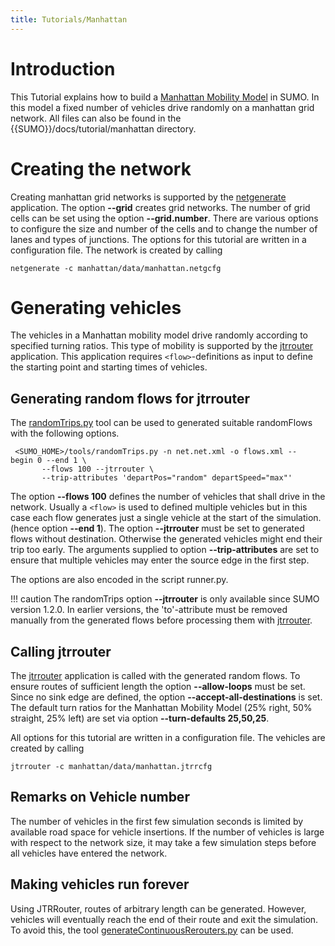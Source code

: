 ```yaml
---
title: Tutorials/Manhattan
---
```


# Introduction

This Tutorial explains how to build a [Manhattan Mobility
Model](https://en.wikipedia.org/wiki/Manhattan_mobility_model) in SUMO.
In this model a fixed number of vehicles drive randomly on a manhattan
grid network. All files can also be found in the
{{SUMO}}/docs/tutorial/manhattan directory.

# Creating the network

Creating manhattan grid networks is supported by the
[netgenerate](../netgenerate.md) application. The option **--grid** creates
grid networks. The number of grid cells can be set using the option **--grid.number**.
There are various options to configure the size and number of the cells
and to change the number of lanes and types of junctions. The options
for this tutorial are written in a configuration file. The network is
created by calling

```
netgenerate -c manhattan/data/manhattan.netgcfg
```

# Generating vehicles

The vehicles in a Manhattan mobility model drive randomly according to
specified turning ratios. This type of mobility is supported by the
[jtrrouter](../jtrrouter.md) application. This application requires
`<flow>`-definitions as input to define the starting point and starting times of
vehicles.

## Generating random flows for jtrrouter

The [randomTrips.py](../Tools/Trip.md#randomtripspy) tool can be
used to generated suitable randomFlows with the following options.

```
 <SUMO_HOME>/tools/randomTrips.py -n net.net.xml -o flows.xml --begin 0 --end 1 \
       --flows 100 --jtrrouter \
       --trip-attributes 'departPos="random" departSpeed="max"'
```

The option **--flows 100** defines the number of vehicles that shall drive in the
network. Usually a `<flow>` is used to defined multiple vehicles but in this
case each flow generates just a single vehicle at the start of the
simulation. (hence option **--end 1**). The option **--jtrrouter** must be set to generated flows
without destination. Otherwise the generated vehicles might end their
trip too early. The arguments supplied to option **--trip-attributes** are set to ensure that
multiple vehicles may enter the source edge in the first step.

The options are also encoded in the script runner.py.

!!! caution
    The randomTrips option **--jtrrouter** is only available since SUMO version 1.2.0. In earlier versions, the 'to'-attribute must be removed manually from the generated flows before processing them with [jtrrouter](../jtrrouter.md).

## Calling jtrrouter

The [jtrrouter](../jtrrouter.md) application is called with the
generated random flows. To ensure routes of sufficient length the option
**--allow-loops** must be set. Since no sink edge are defined, the option **--accept-all-destinations** is set. The
default turn ratios for the Manhattan Mobility Model (25% right, 50%
straight, 25% left) are set via option **--turn-defaults 25,50,25**.

All options for this tutorial are written in a configuration file. The
vehicles are created by calling

```
jtrrouter -c manhattan/data/manhattan.jtrrcfg
```

## Remarks on Vehicle number

The number of vehicles in the first few simulation seconds is limited by
available road space for vehicle insertions. If the number of vehicles
is large with respect to the network size, it may take a few simulation
steps before all vehicles have entered the network.

## Making vehicles run forever

Using JTRRouter, routes of arbitrary length can be generated. However, vehicles will eventually reach the end of their route and exit the simulation. To avoid this, the tool [generateContinuousRerouters.py](../Tools/Misc.md#generatecontinuousrerouterspy) can be used.